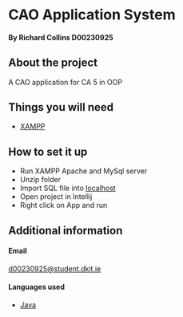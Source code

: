 # CAO Application System
#### By Richard Collins D00230925

## About the project
A CAO application for CA 5 in OOP

## Things you will need
- <a href="https://www.apachefriends.org/download.html" target="_blank">XAMPP</a>

## How to  set it up
- Run XAMPP Apache and MySql server
- Unzip folder
- Import SQL file into [localhost](http://localhost/phpmyadmin/)
- Open project in Intellij
- Right click on App and run

## Additional information
#### Email
d00230925@student.dkit.ie

#### Languages used
- [Java](https://www.java.com/en/)
